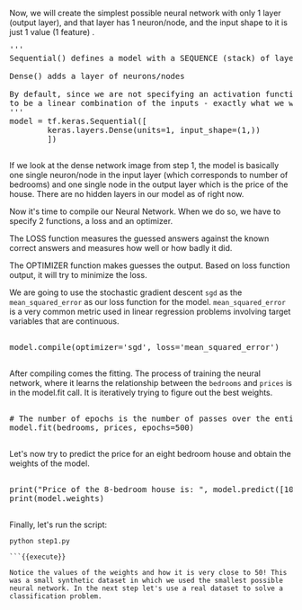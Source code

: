 Now, we will create the simplest possible neural network with only 1 layer (output layer), and that layer has 1 neuron/node, and the input shape to it is just 1 value (1 feature) .

<pre class="file" data-filename="step1.py" data-target="append">
'''
Sequential() defines a model with a SEQUENCE (stack) of layers in the neural network 

Dense() adds a layer of neurons/nodes

By default, since we are not specifying an activation function, the output is simply going 
to be a linear combination of the inputs - exactly what we want.
'''
model = tf.keras.Sequential([
        keras.layers.Dense(units=1, input_shape=(1,))
        ])

</pre>

If we look at the dense network image from step 1, the model is basically one single neuron/node in the input layer (which corresponds to number of bedrooms) and one single node in the output layer which is the price of the house. There are no hidden layers in our model as of right now.

Now it's time to compile our Neural Network. When we do so, we have to specify 2 functions, a loss and an optimizer.

The LOSS function measures the guessed answers against the known correct answers and measures how well or how badly it did.

The OPTIMIZER function makes guesses the output. Based on loss function output, it will try to minimize the loss.

We are going to use the stochastic gradient descent `sgd` as the `mean_squared_error` as our loss function for the model. `mean_squared_error` is a very common metric used in linear regression problems involving target variables that are continuous.

<pre class="file" data-filename="step1.py" data-target="append">

model.compile(optimizer='sgd', loss='mean_squared_error')

</pre>

After compiling comes the fitting. The process of training the neural network, where it learns the relationship between the `bedrooms` and `prices` is in the model.fit call. It is iteratively trying to figure out the best weights.


<pre class="file" data-filename="step1.py" data-target="append">

# The number of epochs is the number of passes over the entire dataset done in order to find the best weights.
model.fit(bedrooms, prices, epochs=500)

</pre>

Let's now try to predict the price for an eight bedroom house and obtain the weights of the model.


<pre class="file" data-filename="step1.py" data-target="append">

print("Price of the 8-bedroom house is: ", model.predict([10.0]))
print(model.weights)

</pre>

Finally, let's run the script:

```
python step1.py

```{{execute}}

Notice the values of the weights and how it is very close to 50! This was a small synthetic dataset in which we used the smallest possible neural network. In the next step let's use a real dataset to solve a classification problem.